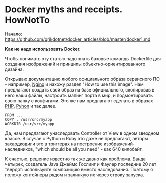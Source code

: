 Docker myths and receipts. HowNotTo
========

Начало: https://github.com/grikdotnet/docker_articles/blob/master/docker1.md

**Как не надо использовать Docker.**

Чтобы понимать эту статью надо знать базовые команды Dockerfile для создания изображений и принципы объектно-ориентированного дизайна. 

Открываю документацию любого официального образа сервисного ПО - например, [Nginx](https://hub.docker.com/_/nginx/) и нахожу раздел "How to use this image".
Нам предлагают создать свой образ на базе официального, скопировав в него наши файлы, настроить мапинг порта в мир, и подмонтировать свою папку с конфигами.
Это же нам предлагают сделать в образах [PHP](https://hub.docker.com/_/php/), [Pyhon](https://github.com/docker-library/docs/blob/master/python/README.md) и так далее.
```
FROM ...
COPY . /usr/src/myapp
WORKDIR /usr/src/myapp
```

Да, нам предлагают унаследовать Controller от View в одном звездном классе. В случае с Python и Ruby это даже не предлагают, авторы  захардкодили это в триггерах на построение изображений-наследников, "which should be all you need" - как 640 килобайт.

К счастью, решение известно так же давно как проблема. Банда четырех, создатель Java Джеймс Гослинг и Фаулер последние 20 лет твердят: используйте композицию вместо наследования.
Поэтому я положу контейнеры рядом и залинкую их через строку запуска.

